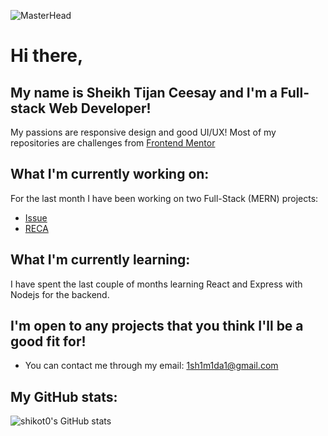 ![MasterHead](https://media1.giphy.com/media/bi6RQ5x3tqoSI/giphy.gif?cid=790b761193ffd4c44c2a1a620b4ef6d5b7d536df9674b126&rid=giphy.gif&ct=g)
# Hi there, 
## My name is Sheikh Tijan Ceesay and I'm a Full-stack Web Developer!
My passions are responsive design and good UI/UX!
Most of my repositories are challenges from [Frontend Mentor](https://www.frontendmentor.io/)

## What I'm currently working on:
For the last month I have been working on two Full-Stack (MERN) projects:
- [Issue](https://issue-delta.vercel.app/home)
- [RECA](https://reca.vercel.app)  
## What I'm currently learning: 
I have spent the last couple of months learning React and Express with Nodejs for the backend.

## I'm open to any projects that you think I'll be a good fit for!
- You can contact me through my email: 1sh1m1da1@gmail.com

## My GitHub stats:
![shikot0's GitHub stats](https://github-readme-stats.vercel.app/api?username=shikot0&show_icons=true])
